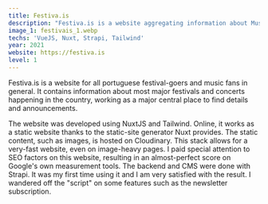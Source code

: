 ```yaml
---
title: Festiva.is
description: "Festiva.is is a website aggregating information about Music Festivals and Concerts in Portugal. Frontend is built using Nuxt and Tailwind, with Strapi making up the backend and CMS."
image_1: festivais_1.webp
techs: 'VueJS, Nuxt, Strapi, Tailwind'
year: 2021
website: https://festiva.is
level: 1
---
```


Festiva.is is a website for all portuguese festival-goers and music fans in general. It contains information about most major festivals and concerts happening in the country, working as a major central place to find details and announcements.

The website was developed using NuxtJS and Tailwind. Online, it works as a static website thanks to the static-site generator Nuxt provides. The static content, such as images, is hosted on Cloudinary. This stack allows for a very-fast website, even on image-heavy pages. I paid special attention to SEO factors on this website, resulting in an almost-perfect score on Google's own measurement tools. The backend and CMS were done with Strapi. It was my first time using it and I am very satisfied with the result. I wandered off the "script" on some features such as the newsletter subscription.
 
